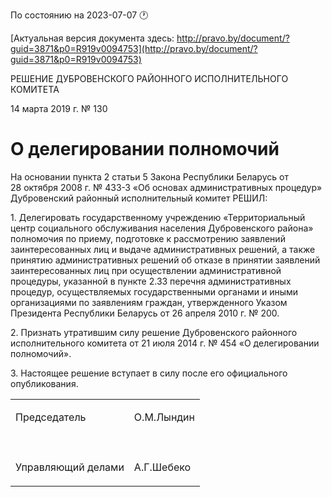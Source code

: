 По состоянию на 2023-07-07 &#x1F550;

[Актуальная версия документа здесь: http://pravo.by/document/?guid=3871&p0=R919v0094753](http://pravo.by/document/?guid=3871&p0=R919v0094753)

<p>РЕШЕНИЕ ДУБРОВЕНСКОГО РАЙОННОГО ИСПОЛНИТЕЛЬНОГО КОМИТЕТА</p>
<p>14 марта 2019 г. № 130</p>
<h1>О делегировании полномочий</h1>
<p>На основании пункта 2 статьи 5 Закона Республики Беларусь от 28 октября 2008 г. № 433-З «Об основах административных процедур» Дубровенский районный исполнительный комитет РЕШИЛ:</p>
<p>1. Делегировать государственному учреждению «Территориальный центр социального обслуживания населения Дубровенского района» полномочия по приему, подготовке к рассмотрению заявлений заинтересованных лиц и выдаче административных решений, а также принятию административных решений об отказе в принятии заявлений заинтересованных лиц при осуществлении административной процедуры, указанной в пункте 2.33 перечня административных процедур, осуществляемых государственными органами и иными организациями по заявлениям граждан, утвержденного Указом Президента Республики Беларусь от 26 апреля 2010 г. № 200.</p>
<p>2. Признать утратившим силу решение Дубровенского районного исполнительного комитета от 21 июля 2014 г. № 454 «О делегировании полномочий».</p>
<p>3. Настоящее решение вступает в силу после его официального опубликования.</p>
<p></p>
<table>
<tr>
<td><p>Председатель</p></td>
<td><p>О.М.Лындин</p></td>
</tr>
<tr>
<td><p></p></td>
<td><p></p></td>
</tr>
<tr>
<td><p>Управляющий делами</p></td>
<td><p>А.Г.Шебеко</p></td>
</tr>
</table>
<p></p>
